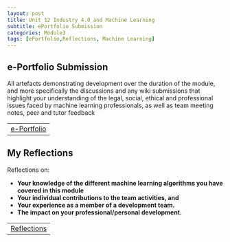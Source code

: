 ```yaml
---
layout: post
title: Unit 12 Industry 4.0 and Machine Learning
subtitle: ePortfolio Submission
categories: Module3
tags: [ePortfolio,Reflections, Machine Learning]
---
```

<html lang="en">



<body>

<h2>e-Portfolio Submission</h2>
<p>
All artefacts demonstrating development over the duration of the module, and more specifically the discussions and any wiki submissions that highlight your understanding of the legal, social, ethical and professional issues faced by machine learning professionals, as well as team meeting notes, peer and tutor feedback
</p>

<table>
    <tr>
        <td><a href="https://m-kanuri.github.io/Module3.html" target="_blank" class="button large">e-Portfolio</a></td> 
    </tr>
</table>

<h2>My Reflections</h2>
<p>Reflections on:</p>
<ul>
    <li><strong>Your knowledge of the different machine learning algorithms you have covered in this module</strong></li>
    <li><strong>Your individual contributions to the team activities, and</strong></li>
    <li><strong>Your experience as a member of a development team.</strong></li>
    <li><strong>The impact on your professional/personal development.</strong></li>
</ul>


</body>

</html>

<table>
    <tr>
       <td> <a href="../../../../artefacts/MachineLearning-Reflection.pdf" target="_blank" class="button large">Reflections</a></td> 
    </tr>
</table>


